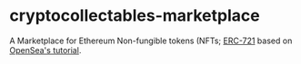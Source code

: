 # cryptocollectables-marketplace
A Marketplace for Ethereum Non-fungible tokens (NFTs; [ERC-721](http://erc721.org/) based on [OpenSea's tutorial](https://docs.opensea.io/docs/getting-started).
